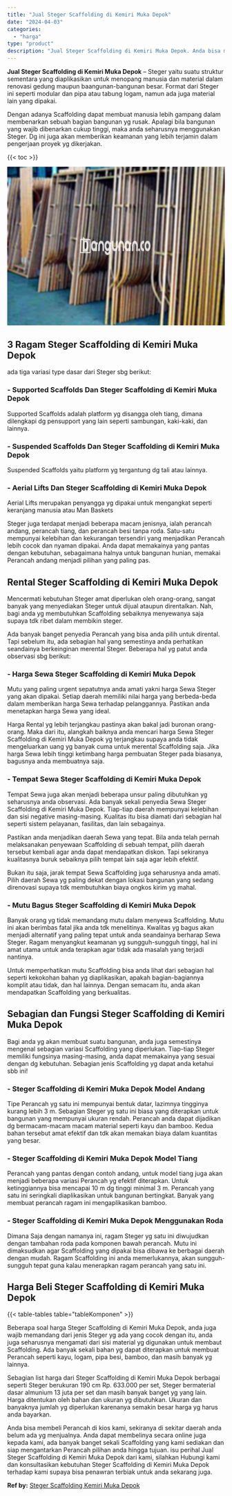 ```yaml
---
title: "Jual Steger Scaffolding di Kemiri Muka Depok"
date: "2024-04-03"
categories: 
  - "harga"
type: "product"
description: "Jual Steger Scaffolding di Kemiri Muka Depok. Anda bisa membeli Perancah di kios kami, sekiranya di sekitar daerah anda belum ada yg menjualnya. Anda dapat m..."
---
```


**Jual Steger Scaffolding di Kemiri Muka Depok** – Steger yaitu suatu struktur sementara yang diaplikasikan untuk menopang manusia dan material dalam renovasi gedung maupun baangunan-bangunan besar. Format dari Steger ini seperti modular dan pipa atau tabung logam, namun ada juga material lain yang dipakai.

Dengan adanya Scaffolding dapat membuat manusia lebih gampang dalam membenarkan sebuah bagian bangunan yg rusak. Apalagi bila bangunan yang wajib dibenarkan cukup tinggi, maka anda seharusnya menggunakan Steger. Dg ini juga akan memberikan keamanan yang lebih terjamin dalam pengerjaan proyek yg dikerjakan.

{{< toc >}}

![Jual Steger Scaffolding di Kemiri Muka Depok](/images/sewa-scaffolding-steger-14.png)

## 3 Ragam Steger Scaffolding di Kemiri Muka Depok

ada tiga variasi type dasar dari Steger sbg berikut:

### \- Supported Scaffolds Dan Steger Scaffolding di Kemiri Muka Depok

Supported Scaffolds adalah platform yg disangga oleh tiang, dimana dilengkapi dg pensupport yang lain seperti sambungan, kaki-kaki, dan lainnya.

### \- Suspended Scaffolds Dan Steger Scaffolding di Kemiri Muka Depok

Suspended Scaffolds yaitu platform yg tergantung dg tali atau lainnya.

### \- Aerial Lifts Dan Steger Scaffolding di Kemiri Muka Depok

Aerial Lifts merupakan penyangga yg dipakai untuk mengangkat seperti keranjang manusia atau Man Baskets

Steger juga terdapat menjadi beberapa macam jenisnya, ialah perancah andang, perancah tiang, dan perancah besi tanpa roda. Satu-satu mempunyai kelebihan dan kekurangan tersendiri yang menjadikan Perancah lebih cocok dan nyaman dipakai. Anda dapat memakainya yang pantas dengan kebutuhan, sebagaimana halnya untuk bangunan hunian, memakai Perancah andang menjadi pilihan yang paling pas.

## Rental Steger Scaffolding di Kemiri Muka Depok

Mencermati kebutuhan Steger amat diperlukan oleh orang-orang, sangat banyak yang menyediakan Steger untuk dijual ataupun direntalkan. Nah, bagi anda yg membutuhkan Scaffolding sebaiknya menyewanya saja supaya tdk ribet dalam membikin steger.

Ada banyak banget penyedia Perancah yang bisa anda pilih untuk dirental. Tapi sebelum itu, ada sebagian hal yang semestinya anda perhatikan seandainya berkeinginan merental Steger. Beberapa hal yg patut anda observasi sbg berikut:

### \- Harga Sewa Steger Scaffolding di Kemiri Muka Depok

Mutu yang paling urgent sepatutnya anda amati yakni harga Sewa Steger yang akan dipakai. Setiap daerah memiliki nilai harga yang berbeda-beda dalam memberikan harga Sewa terhadap pelanggannya. Pastikan anda menetapkan harga Sewa yang ideal.

Harga Rental yg lebih terjangkau pastinya akan bakal jadi buronan orang-orang. Maka dari itu, alangkah baiknya anda mencari harga Sewa Steger Scaffolding di Kemiri Muka Depok yg terjangkau supaya anda tidak mengeluarkan uang yg banyak cuma untuk merental Scaffolding saja. Jika harga Sewa lebih tinggi ketimbang harga pembuatan Steger pada biasanya, bagusnya anda membuatnya saja.

### \- Tempat Sewa Steger Scaffolding di Kemiri Muka Depok

Tempat Sewa juga akan menjadi beberapa unsur paling dibutuhkan yg seharusnya anda observasi. Ada banyak sekali penyedia Sewa Steger Scaffolding di Kemiri Muka Depok. Tiap-tiap daerah mempunyai kelebihan dan sisi negative masing-masing. Kualitas itu bisa diamati dari sebagian hal seperti sistem pelayanan, fasilitas, dan lain sebagainya.

Pastikan anda menjadikan daerah Sewa yang tepat. Bila anda telah pernah melaksanakan penyewaan Scaffolding di sebuah tempat, pilih daerah tersebut kembali agar anda dapat mendapatkan diskon. Tapi sekiranya kualitasnya buruk sebaiknya pilih tempat lain saja agar lebih efektif.

Bukan itu saja, jarak tempat Sewa Scaffolding juga seharusnya anda amati. Pilih daerah Sewa yg paling dekat dengan lokasi bangunan yang sedang direnovasi supaya tdk membutuhkan biaya ongkos kirim yg mahal.

### \- Mutu Bagus Steger Scaffolding di Kemiri Muka Depok

Banyak orang yg tidak memandang mutu dalam menyewa Scaffolding. Mutu ini akan berimbas fatal jika anda tdk menelitinya. Kwalitas yg bagus akan menjadi alternatif yang paling tepat untuk anda seandainya berharap Sewa Steger. Ragam menyangkut keamanan yg sungguh-sungguh tinggi, hal ini amat utama untuk anda terapkan agar tidak ada masalah yang terjadi nantinya.

Untuk memperhatikan mutu Scaffolding bisa anda lihat dari sebagian hal seperti kekokohan bahan yg diaplikasikan, apakah bagian-bagiannya komplit atau tidak, dan hal lainnya. Dengan semacam itu, anda akan mendapatkan Scaffolding yang berkualitas.

## Sebagian dan Fungsi Steger Scaffolding di Kemiri Muka Depok

Bagi anda yg akan membuat suatu bangunan, anda juga semestinya mengenal sebagian variasi Scaffolding yang diperlukan. Tiap-tiap Steger memiliki fungsinya masing-masing, anda dapat memakainya yang sesuai dengan dg kebutuhan. Sebagian jenis Scaffolding yg dapat anda ketahui sbb ini!

### \- Steger Scaffolding di Kemiri Muka Depok Model Andang

Tipe Perancah yg satu ini mempunyai bentuk datar, lazimnya tingginya kurang lebih 3 m. Sebagian Steger yg satu ini biasa yang diterapkan untuk bangunan yang mempunyai ukuran rendah. Perancah anda dapat dijadikan dg bermacam-macam macam material seperti kayu dan bamboo. Kedua bahan tersebut amat efektif dan tdk akan memakan biaya dalam kuantitas yang besar.

### \- Steger Scaffolding di Kemiri Muka Depok Model Tiang

Perancah yang pantas dengan contoh andang, untuk model tiang juga akan menjadi beberapa variasi Perancah yg efektif diterapkan. Untuk ketinggiannya bisa mencapai 10 m dg tinggi minimal 3 m. Perancah yang satu ini seringkali diaplikasikan untuk bangunan bertingkat. Banyak yang membuat perancah ragam ini mengaplikasikan bamboo.

### \- Steger Scaffolding di Kemiri Muka Depok Menggunakan Roda

Dimana Saja dengan namanya ini, ragam Steger yg satu ini diwujudkan dengan tambahan roda pada komponen bawah perancah. Mutu ini dimaksudkan agar Scaffolding yang dipakai bisa dibawa ke berbagai daerah dengan mudah. Ragam Scaffolding ini anda memerlukannya, akan sungguh-sungguh tepat guna kalau menerapkan ragam perancah yang satu ini.

## Harga Beli Steger Scaffolding di Kemiri Muka Depok

{{< table-tables table="tableKomponen" >}}

Beberapa soal harga Steger Scaffolding di Kemiri Muka Depok, anda juga wajib memandang dari jenis Steger yg ada yang cocok dengan itu, anda juga seharusnya mengamati dari sisi material yg digunakan untuk membaut Scaffolding. Ada banyak sekali bahan yg dapat diterapkan untuk membuat Perancah seperti kayu, logam, pipa besi, bamboo, dan masih banyak yg lainnya.

Sebagian list harga dari Steger Scaffolding di Kemiri Muka Depok berbagai seperti Steger berukuran 190 cm Rp. 633.000 per set, Steger bermaterial dasar almunium 13 juta per set dan masih banyak banget yg yang lain. Harga ditentukan oleh bahan dan ukuran yg dibutuhkan. Ukuran dan banyaknya jumlah yg diperlukan karenanya semakin besar harga yg harus anda bayarkan.

Anda bisa membeli Perancah di kios kami, sekiranya di sekitar daerah anda belum ada yg menjualnya. Anda dapat membelinya secara online juga kepada kami, ada banyak banget sekali Scaffolding yang kami sediakan dan siap mengantarkan Perancah pilihan anda hingga tujuan. isu perihal Jual Steger Scaffolding di Kemiri Muka Depok dari kami, silahkan Hubungi kami dan konsultasikan kebutuhan Steger Scaffolding di Kemiri Muka Depok terhadap kami supaya bisa penawran terbiak untuk anda sekarang juga.

**Ref by:** [Steger Scaffolding Kemiri Muka Depok](https://id.wikipedia.org/wiki/Steger)
